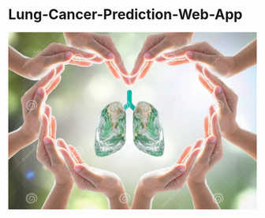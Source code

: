 # Lung-Cancer-Prediction-Web-App

![image](https://github.com/Alphin62/Lung-Cancer-Prediction-Web-App/blob/main/image.jpg)


